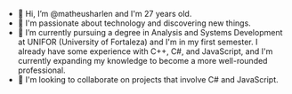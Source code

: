 - 👋 Hi, I’m @matheusharlen and I'm 27 years old.
- 👀 I'm passionate about technology and discovering new things.
- 🌱 I’m currently pursuing a degree in Analysis and Systems Development at UNIFOR (University of Fortaleza) and I'm in my first semester. I already have some experience with C++, C#, and JavaScript, and I'm currently expanding my knowledge to become a more well-rounded professional.
- 💞️ I'm looking to collaborate on projects that involve C# and JavaScript.
